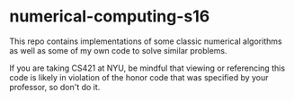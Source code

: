 # numerical-computing-s16

This repo contains implementations of some classic numerical algorithms as well
as some of my own code to solve similar problems.

If you are taking CS421 at NYU, be mindful that viewing or referencing
this code is likely in violation of the honor code that was specified by
your professor, so don't do it.
